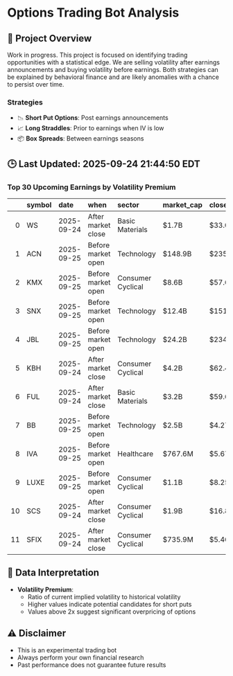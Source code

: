 # Options Trading Bot Analysis

## 🚀 Project Overview
Work in progress. This project is focused on identifying trading opportunities with a statistical edge.
We are selling volatility after earnings announcements and buying volatility before earnings.
Both strategies can be explained by behavioral finance and are likely anomalies with a chance to persist over time.

### Strategies
- 📉 **Short Put Options**: Post earnings announcements
- 📈 **Long Straddles**: Prior to earnings when IV is low
- 📦 **Box Spreads**: Between earnings seasons

## 🕒 Last Updated: 2025-09-24 21:44:50 EDT

### Top 30 Upcoming Earnings by Volatility Premium

|    | symbol   | date       | when               | sector            | market_cap   | close   | hv_current   | iv_current   | vol_premium   |
|---:|:---------|:-----------|:-------------------|:------------------|:-------------|:--------|:-------------|:-------------|:--------------|
|  0 | WS       | 2025-09-24 | After market close | Basic Materials   | $1.7B        | $33.05  | 37.46%       | 81.52%       | 2.18x         |
|  1 | ACN      | 2025-09-25 | Before market open | Technology        | $148.9B      | $235.50 | 22.68%       | 45.06%       | 1.99x         |
|  2 | KMX      | 2025-09-25 | Before market open | Consumer Cyclical | $8.6B        | $57.60  | 31.46%       | 58.36%       | 1.86x         |
|  3 | SNX      | 2025-09-25 | Before market open | Technology        | $12.4B       | $151.88 | 21.72%       | 36.14%       | 1.66x         |
|  4 | JBL      | 2025-09-25 | Before market open | Technology        | $24.2B       | $234.45 | 33.28%       | 54.60%       | 1.64x         |
|  5 | KBH      | 2025-09-24 | After market close | Consumer Cyclical | $4.2B        | $62.41  | 36.35%       | 42.72%       | 1.18x         |
|  6 | FUL      | 2025-09-24 | After market close | Basic Materials   | $3.2B        | $59.62  | 33.37%       | 30.76%       | 0.92x         |
|  7 | BB       | 2025-09-25 | Before market open | Technology        | $2.5B        | $4.27   | nan%         | nan%         | nanx          |
|  8 | IVA      | 2025-09-25 | Before market open | Healthcare        | $767.6M      | $5.67   | nan%         | nan%         | nanx          |
|  9 | LUXE     | 2025-09-25 | Before market open | Consumer Cyclical | $1.1B        | $8.25   | nan%         | nan%         | nanx          |
| 10 | SCS      | 2025-09-24 | After market close | Consumer Cyclical | $1.9B        | $16.87  | nan%         | nan%         | nanx          |
| 11 | SFIX     | 2025-09-24 | After market close | Consumer Cyclical | $735.9M      | $5.46   | nan%         | nan%         | nanx          |

## 📝 Data Interpretation

- **Volatility Premium**: 
  - Ratio of current implied volatility to historical volatility
  - Higher values indicate potential candidates for short puts
  - Values above 2x suggest significant overpricing of options

## ⚠️ Disclaimer
- This is an experimental trading bot
- Always perform your own financial research
- Past performance does not guarantee future results
